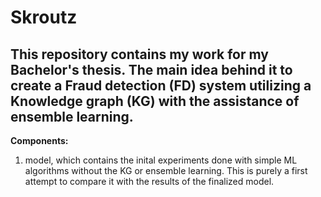 # Skroutz
## This repository contains my work for my Bachelor's thesis. The main idea behind it to create a Fraud detection (FD) system utilizing a Knowledge graph (KG) with the assistance of ensemble learning. ##

**Components:**

1) model, which contains the inital experiments done with simple ML algorithms without the KG or ensemble learning. This is purely a first attempt to compare it with the results of the finalized model.
